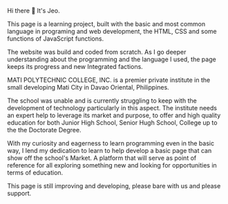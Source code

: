 Hi there 👋 It's Jeo.

This page is a learning project, built with the basic and most common language in programing and web development, the HTML, CSS and some functions of JavaScript functions.

The website was build and coded from scratch. As I go deeper understanding about the programming and the language I used, the page keeps its progress and new Integrated factions. 

MATI POLYTECHNIC COLLEGE, INC. is a premier private institute in the small developing Mati City in Davao Oriental, Philippines.

The school was unable and is currently struggling to keep with the development of technology particularly in this aspect. The institute needs an expert help to leverage its market and purpose, to offer and high quality education for both Junior High School, Senior Hugh School, College up to the the Doctorate Degree.

With my curiosity and eagerness to learn programming even in the basic way, I lend my dedication to learn to help develop a basic page that can show off the school's Market. A platform that will serve as point of reference for all exploring something new and looking for opportunities in terms of education.

This page is still improving and developing, please bare with us and please support.
